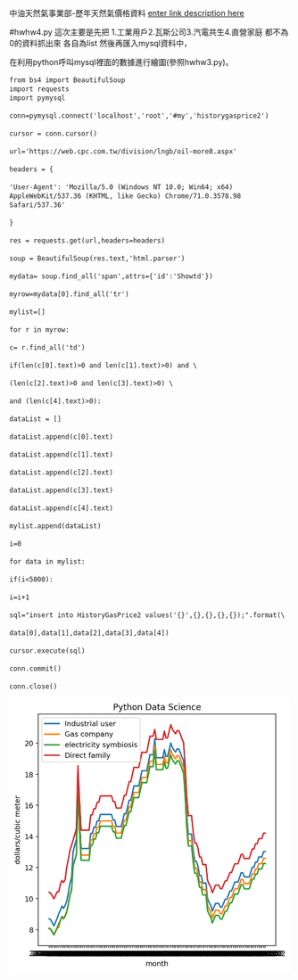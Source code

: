 中油天然氣事業部-歷年天然氣價格資料 [enter link description here](https://web.cpc.com.tw/division/lngb/oil-more8.aspx)

#hwhw4.py  這次主要是先把 1.工業用戶2.瓦斯公司3.汽電共生4.直營家庭 都不為0的資料抓出來 各自為list 然後再匯入mysql資料中，

在利用python呼叫mysql裡面的數據進行繪圖(參照hwhw3.py)。

    from bs4 import BeautifulSoup
    import requests
    import pymysql
    
    conn=pymysql.connect('localhost','root','#my','historygasprice2')
    
    cursor = conn.cursor()
    
    url='https://web.cpc.com.tw/division/lngb/oil-more8.aspx'
    
    headers = {
    
    'User-Agent': 'Mozilla/5.0 (Windows NT 10.0; Win64; x64) AppleWebKit/537.36 (KHTML, like Gecko) Chrome/71.0.3578.98 Safari/537.36'
    
    }
    
    res = requests.get(url,headers=headers)
    
    soup = BeautifulSoup(res.text,'html.parser')
    
    mydata= soup.find_all('span',attrs={'id':'Showtd'})
    
    myrow=mydata[0].find_all('tr')
    
    mylist=[]
    
    for r in myrow:
    
    c= r.find_all('td')
    
    if(len(c[0].text)>0 and len(c[1].text)>0) and \
    
    (len(c[2].text)>0 and len(c[3].text)>0) \
    
    and (len(c[4].text)>0):
    
    dataList = []
    
    dataList.append(c[0].text)
    
    dataList.append(c[1].text)
    
    dataList.append(c[2].text)
    
    dataList.append(c[3].text)
    
    dataList.append(c[4].text)
    
    mylist.append(dataList)
    
    i=0
    
    for data in mylist:
    
    if(i<5000):
    
    i=i+1
    
    sql="insert into HistoryGasPrice2 values('{}',{},{},{},{});".format(\
    
    data[0],data[1],data[2],data[3],data[4])
    
    cursor.execute(sql)
    
    conn.commit()
    
    conn.close()









![enter image description here](https://github.com/2019wei/crawler/blob/master/%E6%AD%B7%E5%B9%B4%E5%A4%A9%E7%84%B6%E6%B0%A3%E5%83%B9%E6%A0%BC%E6%B3%A2%E5%8B%95%E5%9C%96/pic.png?raw=true)
